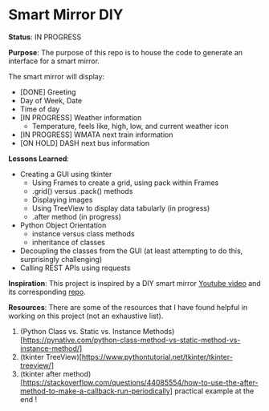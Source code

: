 # Smart Mirror DIY

**Status**: IN PROGRESS

**Purpose**: The purpose of this repo is to house the code to generate an interface for a smart mirror.

The smart mirror will display:
- [DONE] Greeting
- Day of Week, Date
- Time of day
- [IN PROGRESS] Weather information
  - Temperature, feels like, high, low, and current weather icon
- [IN PROGRESS] WMATA next train information
- [ON HOLD] DASH next bus information


**Lessons Learned**:
- Creating a GUI using tkinter
  - Using Frames to create a grid, using pack within Frames
  - .grid() versus .pack() methods
  - Displaying images
  - Using TreeView to display data tabularly (in progress)
  - .after method (in progress)
- Python Object Orientation
  - instance versus class methods
  - inheritance of classes
- Decoupling the classes from the GUI (at least attempting to do this, surprisingly challenging)
- Calling REST APIs using requests


**Inspiration**: This project is inspired by a DIY smart mirror [Youtube video](https://www.youtube.com/watch?v=fkVBAcvbrjU&list=WL&index=10&t=2s) and its corresponding [repo](https://github.com/HackerShackOfficial/Smart-Mirror).


**Resources**:
There are some of the resources that I have found helpful in working on this project (not an exhaustive list).
1. (Python Class vs. Static vs. Instance Methods)[https://pynative.com/python-class-method-vs-static-method-vs-instance-method/]
2. (tkinter TreeView)[https://www.pythontutorial.net/tkinter/tkinter-treeview/]
3. (tkinter after method)[https://stackoverflow.com/questions/44085554/how-to-use-the-after-method-to-make-a-callback-run-periodically] practical example at the end !
